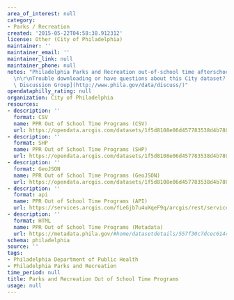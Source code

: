 ```yaml
---
area_of_interest: null
category:
- Parks / Recreation
created: '2015-05-22T04:58:38.912312'
license: Other (City of Philadelphia)
maintainer: ''
maintainer_email: ''
maintainer_link: null
maintainer_phone: null
notes: "Philadelphia Parks and Recreation out-of-school time afterschool programs.\r\
  \n\r\nTrouble downloading or have questions about this City dataset? Visit the [OpenDataPhilly\
  \ Discussion Group](http://www.phila.gov/data/discuss/)"
opendataphilly_rating: null
organization: City of Philadelphia
resources:
- description: ''
  format: CSV
  name: PPR Out of School Time Programs (CSV)
  url: https://opendata.arcgis.com/datasets/1f5d8108e06d457783538d4b7808c246_0.csv
- description: ''
  format: SHP
  name: PPR Out of School Time Programs (SHP)
  url: https://opendata.arcgis.com/datasets/1f5d8108e06d457783538d4b7808c246_0.zip
- description: ''
  format: GeoJSON
  name: PPR Out of School Time Programs (GeoJSON)
  url: https://opendata.arcgis.com/datasets/1f5d8108e06d457783538d4b7808c246_0.geojson
- description: ''
  format: api
  name: PPR Out of School Time Programs (API)
  url: https://services.arcgis.com/fLeGjb7u4uXqeF9q/arcgis/rest/services/OST_Points_pub/FeatureServer/0/query?outFields=*&where=1%3D1
- description: ''
  format: HTML
  name: PPR Out of School Time Programs (Metadata)
  url: https://metadata.phila.gov/#home/datasetdetails/557f30c7dcec614c29ce8b71/representationdetails/557f30e4c579ea311699bb4e/
schema: philadelphia
source: ''
tags:
- Philadelphia Department of Public Health
- Philadelphia Parks and Recreation
time_period: null
title: Parks and Recreation Out of School Time Programs
usage: null
---
```


